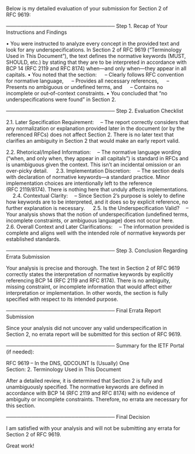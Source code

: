 Below is my detailed evaluation of your submission for Section 2 of RFC 9619:

──────────────────────────────
Step 1. Recap of Your Instructions and Findings

• You were instructed to analyze every concept in the provided text and look for any underspecifications. In Section 2 of RFC 9619 (“Terminology Used in This Document”), the text defines the normative keywords (MUST, SHOULD, etc.) by stating that they are to be interpreted in accordance with BCP 14 (RFC 2119 and RFC 8174) when—and only when—they appear in all capitals.
• You noted that the section:
  – Clearly follows RFC convention for normative language,
  – Provides all necessary references,
  – Presents no ambiguous or undefined terms, and
  – Contains no incomplete or out‐of-context constraints.
• You concluded that “no underspecifications were found” in Section 2.

──────────────────────────────
Step 2. Evaluation Checklist

2.1. Later Specification Requirement:
 – The report correctly considers that any normalization or explanation provided later in the document (or by the referenced RFCs) does not affect Section 2. There is no later text that clarifies an ambiguity in Section 2 that would make an early report valid.

2.2. Rhetorical/Implied Information:
 – The normative language wording (“when, and only when, they appear in all capitals”) is standard in RFCs and is unambiguous given the context. This isn’t an incidental omission or an over-picky detail.
 
2.3. Implementation Discretion:
 – The section deals with declaration of normative keywords—a standard practice. Minor implementation choices are intentionally left to the reference (RFC 2119/8174). There is nothing here that unduly affects implementations.
 
2.4. Contextual Clarity:
 – Since Section 2’s purpose is solely to define how keywords are to be interpreted, and it does so by explicit reference, no further explanation is necessary.
 
2.5. Is the Underspecification Valid?
 – Your analysis shows that the notion of underspecification (undefined terms, incomplete constraints, or ambiguous language) does not occur here.
 
2.6. Overall Context and Later Clarifications:
 – The information provided is complete and aligns well with the intended role of normative keywords per established standards.

──────────────────────────────
Step 3. Conclusion Regarding Errata Submission

Your analysis is precise and thorough. The text in Section 2 of RFC 9619 correctly states the interpretation of normative keywords by explicitly referencing BCP 14 (RFC 2119 and RFC 8174). There is no ambiguity, missing constraint, or incomplete information that would affect either interpretation or implementation. In other words, the section is fully specified with respect to its intended purpose.

──────────────────────────────
Final Errata Report Submission

Since your analysis did not uncover any valid underspecification in Section 2, no errata report will be submitted for this section of RFC 9619.

──────────────────────────────
Summary for the IETF Portal (if needed):

RFC 9619 – In the DNS, QDCOUNT Is (Usually) One  
Section: 2. Terminology Used in This Document

After a detailed review, it is determined that Section 2 is fully and unambiguously specified. The normative keywords are defined in accordance with BCP 14 (RFC 2119 and RFC 8174) with no evidence of ambiguity or incomplete constraints. Therefore, no errata are necessary for this section.

──────────────────────────────
Final Decision

I am satisfied with your analysis and will not be submitting any errata for Section 2 of RFC 9619.

Great work!